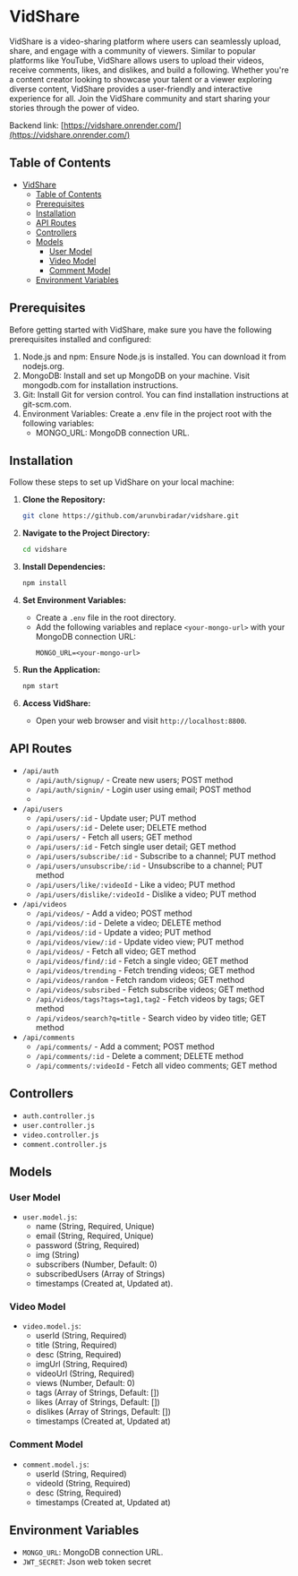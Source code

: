 # VidShare

VidShare is a video-sharing platform where users can seamlessly upload, share, and engage with a community of viewers. Similar to popular platforms like YouTube, VidShare allows users to upload their videos, receive comments, likes, and dislikes, and build a following. Whether you're a content creator looking to showcase your talent or a viewer exploring diverse content, VidShare provides a user-friendly and interactive experience for all. Join the VidShare community and start sharing your stories through the power of video.

Backend link: [https://vidshare.onrender.com/](https://vidshare.onrender.com/)

## Table of Contents

- [VidShare](#vidshare)
  - [Table of Contents](#table-of-contents)
  - [Prerequisites](#prerequisites)
  - [Installation](#installation)
  - [API Routes](#api-routes)
  - [Controllers](#controllers)
  - [Models](#models)
    - [User Model](#user-model)
    - [Video Model](#video-model)
    - [Comment Model](#comment-model)
  - [Environment Variables](#environment-variables)


## Prerequisites

Before getting started with VidShare, make sure you have the following prerequisites installed and configured:

1. Node.js and npm: Ensure Node.js is installed. You can download it from nodejs.org.
2. MongoDB: Install and set up MongoDB on your machine. Visit mongodb.com for installation instructions.
3. Git: Install Git for version control. You can find installation instructions at git-scm.com.
4. Environment Variables: Create a .env file in the project root with the following variables:
   - MONGO_URL: MongoDB connection URL.

## Installation

Follow these steps to set up VidShare on your local machine:

1. **Clone the Repository:**
   ```bash
   git clone https://github.com/arunvbiradar/vidshare.git
   ```

2. **Navigate to the Project Directory:**
   ```bash
   cd vidshare
   ```

3. **Install Dependencies:**
   ```bash
   npm install
   ```

4. **Set Environment Variables:**
   - Create a `.env` file in the root directory.
   - Add the following variables and replace `<your-mongo-url>` with your MongoDB connection URL:
     ```env
     MONGO_URL=<your-mongo-url>
     ```

5. **Run the Application:**
   ```bash
   npm start
   ```

6. **Access VidShare:**
   - Open your web browser and visit `http://localhost:8800`.


## API Routes

- `/api/auth`
  - `/api/auth/signup/` - Create new users; POST method
  - `/api/auth/signin/` - Login user using email; POST method
  - 
- `/api/users`
  - `/api/users/:id` - Update user; PUT method
  - `/api/users/:id` - Delete user; DELETE method
  - `/api/users/` - Fetch all users; GET method
  - `/api/users/:id` - Fetch single user detail; GET method
  - `/api/users/subscribe/:id` - Subscribe to a channel; PUT method
  - `/api/users/unsubscribe/:id` - Unsubscribe to a channel; PUT method
  - `/api/users/like/:videoId` - Like a video; PUT method
  - `/api/users/dislike/:videoId` - Dislike a video; PUT method
- `/api/videos`
  - `/api/videos/` - Add a video; POST method
  - `/api/videos/:id` - Delete a video; DELETE method
  - `/api/videos/:id` - Update a video; PUT method
  - `/api/videos/view/:id` - Update video view; PUT method
  - `/api/videos/` - Fetch all video; GET method
  - `/api/videos/find/:id` - Fetch a single video; GET method
  - `/api/videos/trending` - Fetch trending videos; GET method
  - `/api/videos/random` - Fetch random videos; GET method
  - `/api/videos/subsribed` - Fetch subscribe videos; GET method
  - `/api/videos/tags?tags=tag1,tag2` - Fetch videos by tags; GET method
  - `/api/videos/search?q=title` - Search video by video title; GET method
- `/api/comments`
  - `/api/comments/` - Add a comment; POST method
  - `/api/comments/:id` - Delete a comment; DELETE method
  - `/api/comments/:videoId` - Fetch all video comments; GET method

## Controllers

- `auth.controller.js`
- `user.controller.js`
- `video.controller.js`
- `comment.controller.js`

## Models

### User Model

- `user.model.js`:
  - name (String, Required, Unique)
  - email (String, Required, Unique)
  - password (String, Required)
  - img (String)
  - subscribers (Number, Default: 0)
  - subscribedUsers (Array of Strings)
  - timestamps (Created at, Updated at).

### Video Model

- `video.model.js`:
  - userId (String, Required)
  - title (String, Required)
  - desc (String, Required)
  - imgUrl (String, Required)
  - videoUrl (String, Required)
  - views (Number, Default: 0)
  - tags (Array of Strings, Default: [])
  - likes (Array of Strings, Default: [])
  - dislikes (Array of Strings, Default: [])
  - timestamps (Created at, Updated at)

### Comment Model

- `comment.model.js`:
  - userId (String, Required)
  - videoId (String, Required)
  - desc (String, Required)
  - timestamps (Created at, Updated at)

## Environment Variables

- `MONGO_URL`: MongoDB connection URL.
- `JWT_SECRET`: Json web token secret
